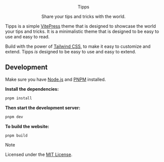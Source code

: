 <div align="center"
<h1>Tipps</h1>
<p>Share your tips and tricks with the world.</p>
</div>

Tipps is a simple [VitePress](https://vitepress.dev) theme that is designed to showcase the world your tips and tricks. It is a minimalistic theme that is designed to be easy to use and easy to read.

Build with the power of [Tailwind CSS](https://tailwindcss.com/), to make it easy to customize and extend. Tipps _is_ designed to be easy to use and easy to extend.

## Development


Make sure you have [Node.js](https://nodejs.org) and [PNPM](https://pnpm.io) installed.

**Install the dependencies:**

```bash
pnpm install
```

**Then start the development server:**

```bash
pnpm dev
```

**To build the website:**

```bash
pnpm build
```

> [!NOTE]
> Licensed under the [MIT License](https://github.com/GabsEdits/tipps/blob/main/LICENSE.txt).
